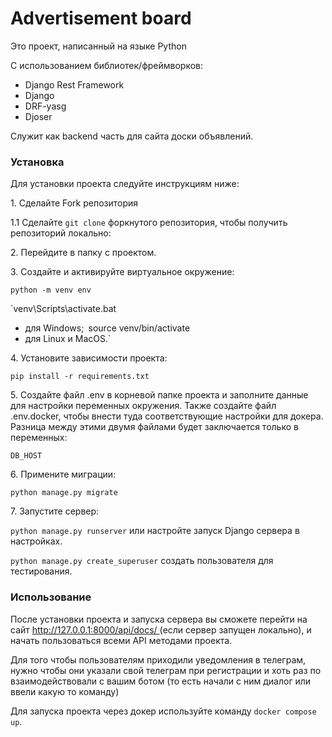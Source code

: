 # **Advertisement board** 
Это проект, написанный на языке Python

С использованием библиотек/фреймворков:
- Django Rest Framework
- Django
- DRF-yasg
- Djoser

Служит как backend часть для сайта доски объявлений.</p>

### **Установка**
Для установки проекта следуйте инструкциям ниже:

<p>1. Сделайте Fork репозитория</p>

1.1 Сделайте `git clone` форкнутого репозитория, чтобы получить репозиторий локально:

<p>2. Перейдите в папку с проектом.</p>

<p>3. Создайте и активируйте виртуальное окружение:</p>

`python -m venv env`

`venv\Scripts\activate.bat
 - для Windows;`
`source venv/bin/activate
 - для Linux и MacOS.`

<p>4. Установите зависимости проекта:</p>

`pip install -r requirements.txt`

<p>5. Создайте файл .env в корневой папке проекта и заполните данные для настройки переменных окружения. Также создайте файл .env.docker, чтобы внести туда соответствующие настройки для докера. Разница между этими двумя файлами будет заключается только в переменных:</p>

`DB_HOST`

<p>6. Примените миграции:</p>

`python manage.py migrate`

<p>7. Запустите сервер: </p>

`python manage.py runserver` или настройте запуск Django сервера в настройках.

`python manage.py create_superuser` создать пользователя для тестирования.

### **Использование**
После установки проекта и запуска сервера вы сможете перейти на сайт 
[http://127.0.0.1:8000/api/docs/ ](http://127.0.0.1:8000/redoc/)
(если сервер запущен локально), и начать пользоваться всеми API методами проекта. 

Для того чтобы пользователям приходили уведомления в телеграм, нужно чтобы они указали свой
телеграм при регистрации и хоть раз по взаимодействовали с вашим ботом (то есть начали с ним диалог или ввели
какую то команду)

Для запуска проекта через докер используйте команду `docker compose up`.
